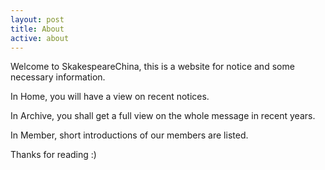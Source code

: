 ```yaml
---
layout: post
title: About
active: about
---
```



Welcome to SkakespeareChina, this is a website for notice and some necessary information.

In Home, you will have a view on recent notices.

In Archive, you shall get a full view on the whole message in recent years.

In Member, short introductions of our members are listed.

Thanks for reading :)
